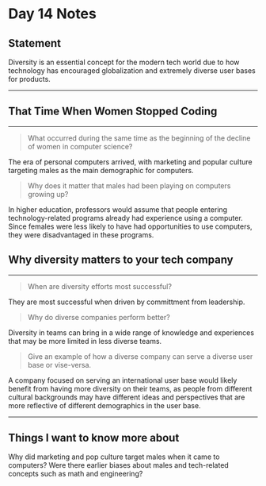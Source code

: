 # Day 14 Notes
## Statement

Diversity is an essential concept for the modern tech world due to how technology has encouraged globalization and extremely diverse user bases for products.
***

## That Time When Women Stopped Coding
***

> What occurred during the same time as the beginning of the decline of women in computer science?

The era of personal computers arrived, with marketing and popular culture targeting males as the main demographic for computers.

> Why does it matter that males had been playing on computers growing up?

In higher education, professors would assume that people entering technology-related programs already had experience using a computer. Since females were less likely to have had opportunities to use computers, they were disadvantaged in these programs.


## Why diversity matters to your tech company
***

> When are diversity efforts most successful?

They are most successful when driven by committment from leadership.

> Why do diverse companies perform better?

Diversity in teams can bring in a wide range of knowledge and experiences that may be more limited in less diverse teams.

> Give an example of how a diverse company can serve a diverse user base or vise-versa.

A company focused on serving an international user base would likely benefit from having more diversity on their teams, as people from different cultural backgrounds may have different ideas and perspectives that are more reflective of different demographics in the user base.


***
## Things I want to know more about

Why did marketing and pop culture target males when it came to computers? Were there earlier biases about males and tech-related concepts such as math and engineering?
